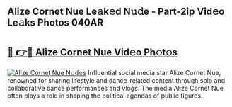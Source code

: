 ## Alize Cornet Nue Le𝚊k𝚎d N𝚞𝚍e - Part-2ip Vid𝚎o Le𝚊ks Photos 040AR

# <h2><a href="http://fbaaye3.evod.top/?m=Alize+Cornet+Nue">🔗 👉🔴 Alize Cornet Nue Vid𝚎o Ph𝚘t𝚘s</a></h2>

[![Alize Cornet Nue N𝚞d𝚎s](https://i.imgur.com/8V9OHl7.gif)](http://fbaaye3.evod.top/?m=Alize+Cornet+Nue)
Influential social media star Alize Cornet Nue, renowned for sharing lifestyle and dance-related content through solo and collaborative dance performances and vlogs. The media Alize Cornet Nue often plays a role in shaping the political agendas of public figures. 
